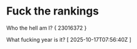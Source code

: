 # Fuck the rankings

Who the hell am I?
{ 23016372 }

What fucking year is it?
[ 2025-10-17T07:56:40Z ]
